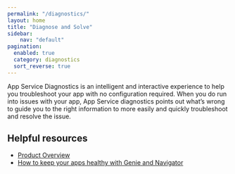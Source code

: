 ```yaml
---
permalink: "/diagnostics/"
layout: home
title: "Diagnose and Solve"
sidebar:
    nav: "default"
pagination: 
  enabled: true
  category: diagnostics
  sort_reverse: true
---
```


App Service Diagnostics is an intelligent and interactive experience to help you troubleshoot your app with no configuration required. When you do run into issues with your app, App Service diagnostics points out what’s wrong to guide you to the right information to more easily and quickly troubleshoot and resolve the issue.

## Helpful resources

- [Product Overview](https://docs.microsoft.com/azure/app-service/overview-diagnostics)
- [How to keep your apps healthy with Genie and Navigator](https://www.youtube.com/watch?v=PtWC43_D0KU)
